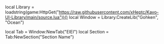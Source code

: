 local Library = loadstring(game:HttpGet("https://raw.githubusercontent.com/xHeptc/Kavo-UI-Library/main/source.lua"))()
local Window = Library.CreateLib("Gohken",    "Ocean")

local Tab = Window:NewTab("EIEI")
local Section = Tab:NewSection("Section Name")
